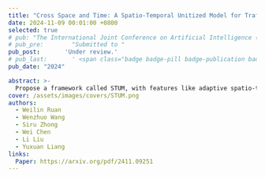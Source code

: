 ```yaml
---
title: "Cross Space and Time: A Spatio-Temporal Unitized Model for Traffic Flow Forecasting"
date: 2024-11-09 00:01:00 +0800
selected: true
# pub: "The International Joint Conference on Artificial Intelligence (IJCAI)"
# pub_pre:        "Submitted to "
pub_post:       'Under review.'
# pub_last:       ' <span class="badge badge-pill badge-publication badge-success">Spotlight</span>'
pub_date: "2024"

abstract: >-
  Propose a framework called STUM, with features like adaptive spatio-temporal modeling, distribution alignment, feature fusion, and modular integration with spatio-temporal graph neural networks, to improve traffic flow prediction with high accuracy and efficiency.
cover: /assets/images/covers/STUM.png
authors:
  - Weilin Ruan
  - Wenzhuo Wang
  - Siru Zhong
  - Wei Chen
  - Li Liu
  - Yuxuan Liang
links:
  Paper: https://arxiv.org/pdf/2411.09251
---
```

